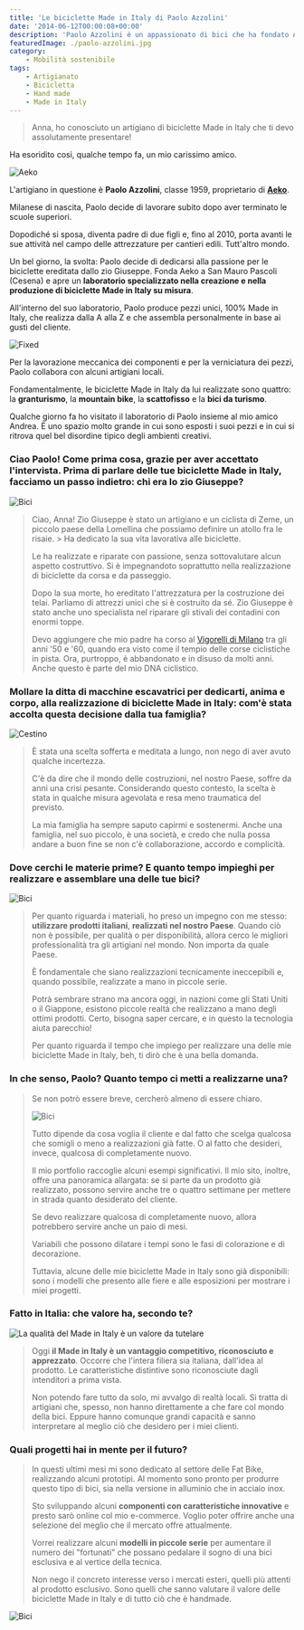 ```yaml
---
title: 'Le biciclette Made in Italy di Paolo Azzolini'
date: '2014-06-12T00:00:08+00:00'
description: 'Paolo Azzolini è un appassionato di bici che ha fondato Aeko, un marchio di biciclette Made in Italy.'
featuredImage: ./paolo-azzolini.jpg
category:
    - Mobilità sostenibile
tags:
    - Artigianato
    - Bicicletta
    - Hand made
    - Made in Italy
---
```


> Anna, ho conosciuto un artigiano di biciclette Made in Italy che ti devo assolutamente presentare!

Ha esoridito così, qualche tempo fa, un mio carissimo amico.

![Aeko](./logo-aeko.png)

L'artigiano in questione è **Paolo Azzolini**, classe 1959, proprietario di **[Aeko](http://www.aeko.it/)**.

Milanese di nascita, Paolo decide di lavorare subito dopo aver terminato le scuole superiori.

Dopodiché si sposa, diventa padre di due figli e, fino al 2010, porta avanti le sue attività nel campo delle attrezzature per cantieri edili. Tutt'altro mondo.

Un bel giorno, la svolta: Paolo decide di dedicarsi alla passione per le biciclette ereditata dallo zio Giuseppe. Fonda Aeko a San Mauro Pascoli (Cesena) e apre un **laboratorio specializzato nella creazione e nella produzione di biciclette Made in Italy su misura**.

All'interno del suo laboratorio, Paolo produce pezzi unici, 100% Made in Italy, che realizza dalla A alla Z e che assembla personalmente in base ai gusti del cliente.

![Fixed](./fixed-da-dietro.jpg)

Per la lavorazione meccanica dei componenti e per la verniciatura dei pezzi, Paolo collabora con alcuni artigiani locali.

Fondamentalmente, le biciclette Made in Italy da lui realizzate sono quattro: la **granturismo**, la **mountain bike**, la **scattofisso** e la **bici da turismo**.

Qualche giorno fa ho visitato il laboratorio di Paolo insieme al mio amico Andrea. È uno spazio molto grande in cui sono esposti i suoi pezzi e in cui si ritrova quel bel disordine tipico degli ambienti creativi.

### Ciao Paolo! Come prima cosa, grazie per aver accettato l'intervista. Prima di parlare delle tue biciclette Made in Italy, facciamo un passo indietro: chi era lo zio Giuseppe?

![Bici](./bici-3.jpg)

> Ciao, Anna! Zio Giuseppe è stato un artigiano e un ciclista di Zeme, un piccolo paese della Lomellina che possiamo definire un atollo fra le risaie. > Ha dedicato la sua vita lavorativa alle biciclette.
>
> Le ha realizzate e riparate con passione, senza sottovalutare alcun aspetto costruttivo. Si è impegnandoto soprattutto nella realizzazione di biciclette da corsa e da passeggio.
>
> Dopo la sua morte, ho ereditato l'attrezzatura per la costruzione dei telai. Parliamo di attrezzi unici che si è costruito da sé. Zio Giuseppe è stato anche uno specialista nel riparare gli stivali dei contadini con enormi toppe.
>
> Devo aggiungere che mio padre ha corso al [Vigorelli di Milano](http://www.milanosport.it/impianto/49/maspes-vigorelli/) tra gli anni '50 e '60, quando era visto come il tempio delle corse ciclistiche in pista. Ora, purtroppo, è abbandonato e in disuso da molti anni. Anche questo è parte del mio DNA ciclistico.

### Mollare la ditta di macchine escavatrici per dedicarti, anima e corpo, alla realizzazione di biciclette Made in Italy: com'è stata accolta questa decisione dalla tua famiglia?

![Cestino](./cestino-profilo.jpg)

> È stata una scelta sofferta e meditata a lungo, non nego di aver avuto qualche incertezza.
>
> C'è da dire che il mondo delle costruzioni, nel nostro Paese, soffre da anni una crisi pesante. Considerando questo contesto, la scelta è stata in qualche misura agevolata e resa meno traumatica del previsto.
>
> La mia famiglia ha sempre saputo capirmi e sostenermi. Anche una famiglia, nel suo piccolo, è una società, e credo che nulla possa andare a buon fine se non c'è collaborazione, accordo e complicità.

### Dove cerchi le materie prime? E quanto tempo impieghi per realizzare e assemblare una delle tue bici?

![Bici](./bici-2.jpg)

> Per quanto riguarda i materiali, ho preso un impegno con me stesso: **utilizzare prodotti italiani**, **realizzati nel nostro Paese**. Quando ciò non è possibile, per qualità o per disponibilità, allora cerco le migliori professionalità tra gli artigiani nel mondo. Non importa da quale Paese.
>
> È fondamentale che siano realizzazioni tecnicamente ineccepibili e, quando possibile, realizzate a mano in piccole serie.
>
> Potrà sembrare strano ma ancora oggi, in nazioni come gli Stati Uniti o il Giappone, esistono piccole realtà che realizzano a mano degli ottimi prodotti. Certo, bisogna saper cercare, e in questo la tecnologia aiuta parecchio!
>
> Per quanto riguarda il tempo che impiego per realizzare una delle mie biciclette Made in Italy, beh, ti dirò che è una bella domanda.

### In che senso, Paolo? Quanto tempo ci metti a realizzarne una?

> Se non potrò essere breve, cercherò almeno di essere chiaro.
>
> ![Bici](./bici-2.jpg)
>
> Tutto dipende da cosa voglia il cliente e dal fatto che scelga qualcosa che somigli o meno a realizzazioni già fatte. O al fatto che desideri, invece, qualcosa di completamente nuovo.
>
> Il mio portfolio raccoglie alcuni esempi significativi. Il mio sito, inoltre, offre una panoramica allargata: se si parte da un prodotto già realizzato, possono servire anche tre o quattro settimane per mettere in strada quanto desiderato del cliente.
>
> Se devo realizzare qualcosa di completamente nuovo, allora potrebbero servire anche un paio di mesi.
>
> Variabili che possono dilatare i tempi sono le fasi di colorazione e di decorazione.
>
> Tuttavia, alcune delle mie biciclette Made in Italy sono già disponibili: sono i modelli che presento alle fiere e alle esposizioni per mostrare i miei progetti.

### Fatto in Italia: che valore ha, secondo te?

![La qualità del Made in Italy è un valore da tutelare](./saldatura.jpg)

> Oggi **il Made in Italy è un vantaggio competitivo, riconosciuto e apprezzato**. Occorre che l'intera filiera sia italiana, dall'idea al prodotto. Le caratteristiche distintive sono riconosciute dagli intenditori a prima vista.
>
> Non potendo fare tutto da solo, mi avvalgo di realtà locali. Si tratta di artigiani che, spesso, non hanno direttamente a che fare col mondo della bici. Eppure hanno comunque grandi capacità e sanno interpretare al meglio ciò che desidero per i miei clienti.

### Quali progetti hai in mente per il futuro?

> In questi ultimi mesi mi sono dedicato al settore delle Fat Bike, realizzando alcuni prototipi. Al momento sono pronto per produrre questo tipo di bici, sia nella versione in alluminio che in acciaio inox.
>
> Sto sviluppando alcuni **componenti con caratteristiche innovative** e presto sarò online col mio e-commerce. Voglio poter offrire anche una selezione del meglio che il mercato offre attualmente.
>
> Vorrei realizzare alcuni **modelli in piccole serie** per aumentare il numero dei "fortunati" che possano pedalare il sogno di una bici esclusiva e al vertice della tecnica.
>
> Non nego il concreto interesse verso i mercati esteri, quelli più attenti al prodotto esclusivo. Sono quelli che sanno valutare il valore delle biciclette Made in Italy e di tutto ciò che è handmade.

![Bici](./bici-1.jpg)
